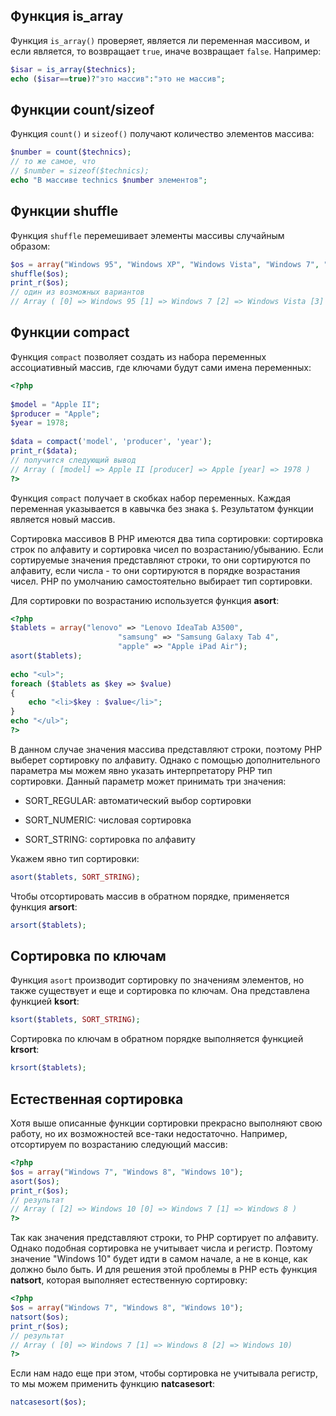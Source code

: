 ## Функция is_array

Функция `is_array()` проверяет, является ли переменная массивом, и если является, то возвращает `true`, иначе возвращает `false`. Например:

```php
$isar = is_array($technics);
echo ($isar==true)?"это массив":"это не массив";
```

## Функции count/sizeof

Функция `count()` и `sizeof()` получают количество элементов массива:

```php
$number = count($technics);
// то же самое, что
// $number = sizeof($technics);
echo "В массиве technics $number элементов";
```

## Функции shuffle

Функция `shuffle` перемешивает элементы массивы случайным образом:

```php
$os = array("Windows 95", "Windows XP", "Windows Vista", "Windows 7", "Windows 8", "Windows 10");
shuffle($os);
print_r($os);
// один из возможных вариантов
// Array ( [0] => Windows 95 [1] => Windows 7 [2] => Windows Vista [3] => Windows XP [4] => Windows 10 [5] => Windows 8)
```

## Функции compact

Функция `compact` позволяет создать из набора переменных ассоциативный массив, где ключами будут сами имена переменных:

```php
<?php
 
$model = "Apple II";
$producer = "Apple";
$year = 1978;
 
$data = compact('model', 'producer', 'year');
print_r($data);
// получится следующий вывод
// Array ( [model] => Apple II [producer] => Apple [year] => 1978 ) 
?>
```

Функция `compact` получает в скобках набор переменных. Каждая переменная указывается в кавычка без знака `$`. Результатом функции является новый массив.

Сортировка массивов
В PHP имеются два типа сортировки: сортировка строк по алфавиту и сортировка чисел по возрастанию/убыванию. Если сортируемые значения представляют строки, то они сортируются по алфавиту, если числа - то они сортируются в порядке возрастания чисел. PHP по умолчанию самостоятельно выбирает тип сортировки.

Для сортировки по возрастанию используется функция **asort**:

```php
<?php
$tablets = array("lenovo" => "Lenovo IdeaTab A3500", 
                        "samsung" => "Samsung Galaxy Tab 4",
                        "apple" => "Apple iPad Air");
asort($tablets);
 
echo "<ul>";
foreach ($tablets as $key => $value)
{
    echo "<li>$key : $value</li>";
}
echo "</ul>";
?>
```

В данном случае значения массива представляют строки, поэтому PHP выберет сортировку по алфавиту. Однако с помощью дополнительного параметра мы можем явно указать интерпретатору PHP тип сортировки. Данный параметр может принимать три значения:

- SORT_REGULAR: автоматический выбор сортировки

- SORT_NUMERIC: числовая сортировка

- SORT_STRING: сортировка по алфавиту

Укажем явно тип сортировки:

```php
asort($tablets, SORT_STRING);
```

Чтобы отсортировать массив в обратном порядке, применяется функция **arsort**:

```php
arsort($tablets);
```

## Сортировка по ключам

Функция `asort` производит сортировку по значениям элементов, но также существует и еще и сортировка по ключам. Она представлена функцией **ksort**:

```php
ksort($tablets, SORT_STRING);
```

Сортировка по ключам в обратном порядке выполняется функцией **krsort**:

```php
krsort($tablets);
```

## Естественная сортировка

Хотя выше описанные функции сортировки прекрасно выполняют свою работу, но их возможностей все-таки недостаточно. Например, отсортируем по возрастанию следующий массив:

```php
<?php
$os = array("Windows 7", "Windows 8", "Windows 10");
asort($os);
print_r($os);
// результат
// Array ( [2] => Windows 10 [0] => Windows 7 [1] => Windows 8 ) 
?>
```

Так как значения представляют строки, то PHP сортирует по алфавиту. Однако подобная сортировка не учитывает числа и регистр. Поэтому значение "Windows 10" будет идти в самом начале, а не в конце, как должно было быть. И для решения этой проблемы в PHP есть функция **natsort**, которая выполняет естественную сортировку:

```php
<?php
$os = array("Windows 7", "Windows 8", "Windows 10");
natsort($os);
print_r($os);
// результат
// Array ( [0] => Windows 7 [1] => Windows 8 [2] => Windows 10) 
?>
```

Если нам надо еще при этом, чтобы сортировка не учитывала регистр, то мы можем применить функцию **natcasesort**:

```php
natcasesort($os);
```